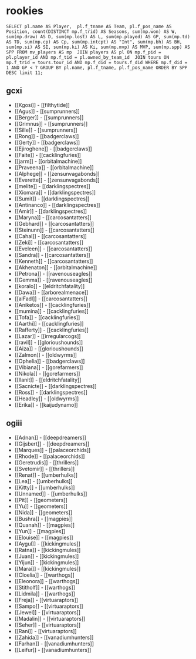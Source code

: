 # rookies

```
SELECT pl.name AS Player,  pl.f_tname AS Team, pl.f_pos_name AS Position, count(DISTINCT mp.f_trid) AS Seasons, sum(mp.won) AS W, sum(mp.draw) AS D, sum(mp.lost) AS L, sum(mp.played) AS GP, sum(mp.td) AS TD, sum(mp.cp) AS Cp, sum(mp.intcpt) AS "Int", sum(mp.bh) AS BH, sum(mp.si) AS SI, sum(mp.ki) AS Ki, sum(mp.mvp) AS MVP, sum(mp.spp) AS SPP FROM mv_players AS mp  JOIN players AS pl ON mp.f_pid = pl.player_id AND mp.f_tid = pl.owned_by_team_id  JOIN tours ON mp.f_trid = tours.tour_id AND mp.f_did = tours.f_did WHERE mp.f_did = 1 AND GP < 7 GROUP BY pl.name, pl.f_tname, pl.f_pos_name ORDER BY SPP DESC limit 11;
```


## gcxi
* [[Kgosi]] - [[filthytide]]
* [[Agus]] - [[sumprunners]]
* [[Berger]] - [[sumprunners]]
* [[Grimnus]] - [[sumprunners]]
* [[Sille]] - [[sumprunners]]
* [[Rong]] - [[badgerclaws]]
* [[Gerty]] - [[badgerclaws]]
* [[Ejiroghene]] - [[badgerclaws]]
* [[Faite]] - [[cacklingfuries]]
* [[jarm]] - [[orbitalmachine]]
* [[Praveena]] - [[orbitalmachine]]
* [[Alphege]] - [[zensunvagabonds]]
* [[Everette]] - [[zensunvagabonds]]
* [[melite]] - [[darklingspectres]]
* [[Xiomara]] -  [[darklingspectres]]
* [[Sumit]] - [[darklingspectres]]
* [[Antinanco]] - [[darklingspectres]]
* [[Amir]] - [[darklingspectres]]
* [[Maryna]] - [[carcosantatters]]
* [[Gebhard]] - [[carcosantatters]]
* [[Steinunn]] - [[carcosantatters]]
* [[Cahal]] - [[carcosantatters]]
* [[Zeki]] - [[carcosantatters]]
* [[Eveleen]] - [[carcosantatters]]
* [[Sandra]] - [[carcosantatters]]
* [[Kenneth]] - [[carcosantatters]]
* [[Akhenaton]] - [[orbitalmachine]]
* [[Petrona]] - [[ravenouseagles]]
* [[Gemma]] - [[ravenouseagles]]
* [[koralo]] - [[eldritchfatality]]
* [[Dawa]] - [[arborealmenace]]
* [[alFadl]] - [[carcosantatters]]
* [[Aniketos]] - [[cacklingfuries]]
* [[mumina]] - [[cacklingfuries]]
* [[Tofa]] - [[cacklingfuries]]
* [[Aarthi]] - [[cacklingfuries]]
* [[Rafferty]] - [[cacklingfuries]]
* [[Lazar]] - [[irregularcogs]]
* [[ravil]] - [[glorioushounds]]
* [[Aiza]] - [[glorioushounds]]
* [[Zalmon]] - [[oldwyrms]]
* [[Ophelia]] - [[badgerclaws]]
* [[Vibiana]] - [[gorefarmers]]
* [[Nikola]] - [[gorefarmers]]
* [[Ilanit]] - [[eldritchfatality]]
* [[Sacnicte]] - [[darklingspectres]]
* [[Ross]] - [[darklingspectres]]
* [[Headley]] - [[oldwyrms]]
* [[Erika]] - [[kaijudynamo]]

## ogiii

* [[Adnan]] - [[deepdreamers]]
* [[Gijsbert]] - [[deepdreamers]]
* [[Marques]] - [[palaceorchids]]
* [[Rhode]] - [[palaceorchids]]
* [[Geretrudis]] - [[thrillers]]
* [[Svetomir]] - [[thrillers]]
* [[Renat]] - [[umberhulks]]
* [[Lea]] - [[umberhulks]] 
* [[Kitty]] - [[umberhulks]]
* [[Unnamed]] - [[umberhulks]]
* [[Pit]] - [[geometers]]
* [[Yu]] - [[geometers]]
* [[Nida]] - [[geometers]]
* [[Bushra]] - [[magpies]]
* [[Quanah]] - [[magpies]]
* [[Yun]] - [[magpies]]
* [[Elouise]] - [[magpies]]
* [[Aygul]] - [[kickingmules]]
* [[Ratna]] - [[kickingmules]]
* [[Juan]] - [[kickingmules]]
* [[Yijun]] - [[kickingmules]]
* [[Marai]] - [[kickingmules]]
* [[Cloelia]] - [[warthogs]]
* [[Eleonora]] - [[warthogs]]
* [[Stitholf]] - [[warthogs]]
* [[Lidmila]] - [[warthogs]]
* [[Freja]] - [[virtuaraptors]]
* [[Sampo]] - [[virtuaraptors]]
* [[Jewel]] - [[virtuaraptors]]
* [[Madalin]] - [[virtuaraptors]]
* [[Seher]] - [[virtuaraptors]]
* [[Rani]] - [[virtuaraptors]]
* [[Zahida]] - [[vanadiumhunters]]
* [[Farhan]] - [[vanadiumhunters]]
* [[Leifur]] - [[vanadiumhunters]]